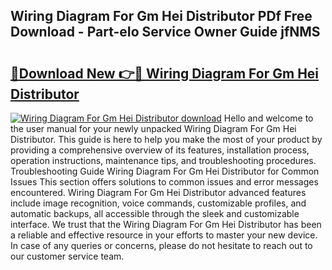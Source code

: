 ## Wiring Diagram For Gm Hei Distributor PDf Free Download - Part-eIo Service Owner Guide jfNMS

# <h2><a href="http://dfkajk.blite.top/?on=Wiring+Diagram+For+Gm+Hei+Distributor">🔗Download New 👉🔴 Wiring Diagram For Gm Hei Distributor</a></h2>

[![Wiring Diagram For Gm Hei Distributor download](https://i.imgur.com/lujVjoI.png)](http://dfkajk.blite.top/?on=Wiring+Diagram+For+Gm+Hei+Distributor)
Hello and welcome to the user manual for your newly unpacked Wiring Diagram For Gm Hei Distributor. This guide is here to help you make the most of your product by providing a comprehensive overview of its features, installation process, operation instructions, maintenance tips, and troubleshooting procedures. Troubleshooting Guide Wiring Diagram For Gm Hei Distributor for Common Issues This section offers solutions to common issues and error messages encountered. Wiring Diagram For Gm Hei Distributor advanced features include image recognition, voice commands, customizable profiles, and automatic backups, all accessible through the sleek and customizable interface. We trust that the Wiring Diagram For Gm Hei Distributor has been a reliable and effective resource in your efforts to master your new device. In case of any queries or concerns, please do not hesitate to reach out to our customer service team.
